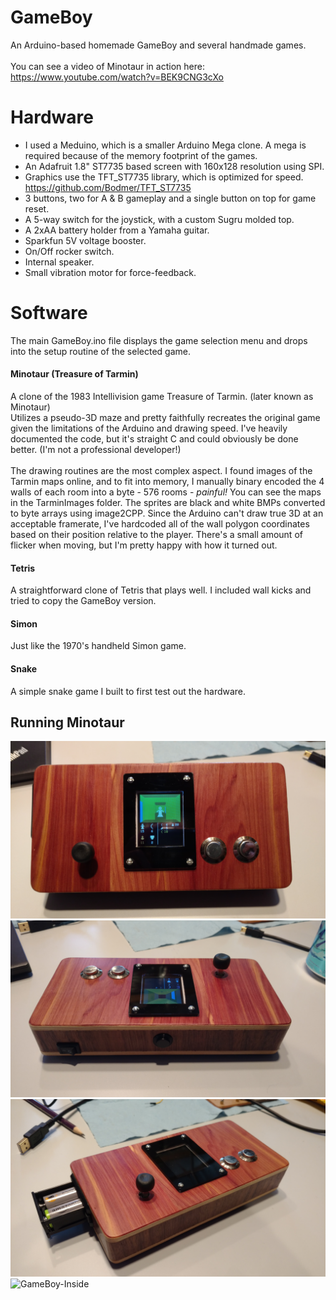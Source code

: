 # GameBoy
An Arduino-based homemade GameBoy and several handmade games.
<br />
<br />
You can see a video of Minotaur in action here:
<br />
https://www.youtube.com/watch?v=BEK9CNG3cXo

# Hardware
* I used a Meduino, which is a smaller Arduino Mega clone. A mega is required because of the memory footprint of the games.
* An Adafruit 1.8" ST7735 based screen with 160x128 resolution using SPI.
* Graphics use the TFT_ST7735 library, which is optimized for speed. https://github.com/Bodmer/TFT_ST7735
* 3 buttons, two for A & B gameplay and a single button on top for game reset.
* A 5-way switch for the joystick, with a custom Sugru molded top.
* A 2xAA battery holder from a Yamaha guitar.
* Sparkfun 5V voltage booster.
* On/Off rocker switch.
* Internal speaker.
* Small vibration motor for force-feedback.

# Software
The main GameBoy.ino file displays the game selection menu and drops into the setup routine of the selected game.

#### Minotaur (Treasure of Tarmin)
A clone of the 1983 Intellivision game Treasure of Tarmin. (later known as Minotaur) <br />
Utilizes a pseudo-3D maze and pretty faithfully recreates the original game given the limitations of the Arduino and drawing speed. I've heavily documented the code, but it's straight C and could obviously be done better. (I'm not a professional developer!)
<br /><br />
The drawing routines are the most complex aspect. I found images of the Tarmin maps online, and to fit into memory, I manually binary encoded the 4 walls of each room into a byte - 576 rooms - *painful!* You can see the maps in the TarminImages folder. The sprites are black and white BMPs converted to byte arrays using image2CPP. Since the Arduino can't draw true 3D at an acceptable framerate, I've hardcoded all of the wall polygon coordinates based on their position relative to the player. There's a small amount of flicker when moving, but I'm pretty happy with how it turned out. 

#### Tetris
A straightforward clone of Tetris that plays well. I included wall kicks and tried to copy the GameBoy version.

#### Simon
Just like the 1970's handheld Simon game.

#### Snake
A simple snake game I built to first test out the hardware.

## Running Minotaur
![GameBoy-Front](/GameBoy.jpg)
![GameBoy-Side](/GameBoy-Side.jpg)
![GameBoy-Battery](/GameBoy-Battery.jpg)
![GameBoy-Inside](/GameBoy-Inside.jpg)
